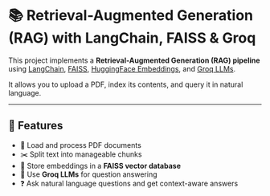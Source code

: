 # 📚 Retrieval-Augmented Generation (RAG) with LangChain, FAISS & Groq

This project implements a **Retrieval-Augmented Generation (RAG) pipeline** using [LangChain](https://python.langchain.com/), [FAISS](https://github.com/facebookresearch/faiss), [HuggingFace Embeddings](https://huggingface.co/), and [Groq LLMs](https://groq.com/).  

It allows you to upload a PDF, index its contents, and query it in natural language.

---

## 🚀 Features
- 📄 Load and process PDF documents  
- ✂️ Split text into manageable chunks  
- 🔎 Store embeddings in a **FAISS vector database**  
- 🤖 Use **Groq LLMs** for question answering  
- ❓ Ask natural language questions and get context-aware answers  



